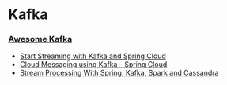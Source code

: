 # Kafka
### [Awesome Kafka](https://github.com/infoslack/awesome-kafka)
* [Start Streaming with Kafka and Spring Cloud](http://www.beeworks.be/blog/2016/start-streaming-kafka-spring-cloud.html)
* [Cloud Messaging using Kafka - Spring Cloud](https://www.jcore.com/2017/05/23/spring-cloud-messaging-using-kafka/)
* [Stream Processing With Spring, Kafka, Spark and Cassandra](http://msvaljek.blogspot.hr/2015/12/stream-processing-with-spring-kafka_80.html)
